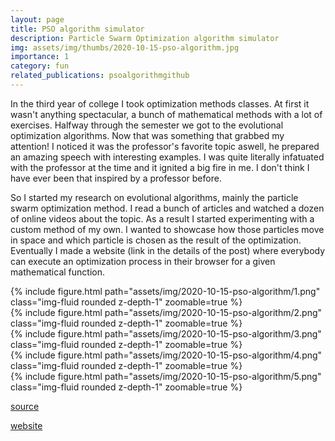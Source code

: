 ```yaml
---
layout: page
title: PSO algorithm simulator
description: Particle Swarm Optimization algorithm simulator
img: assets/img/thumbs/2020-10-15-pso-algorithm.jpg
importance: 1
category: fun
related_publications: psoalgorithmgithub
---
```


In the third year of college I took optimization methods classes. At first it wasn't anything spectacular, a bunch of mathematical methods with a lot of exercises. Halfway through the semester we got to the evolutional optimization algorithms. Now that was something that grabbed my attention! I noticed it was the professor's favorite topic aswell, he prepared an amazing speech with interesting examples. I was quite literally infatuated with the professor at the time and it ignited a big fire in me. I don't think I have ever been that inspired by a professor before.

So I started my research on evolutional algorithms, mainly the particle swarm optimization method. I read a bunch of articles and watched a dozen of online videos about the topic. As a result I started experimenting with a custom method of my own. I wanted to showcase how those particles move in space and which particle is chosen as the result of the optimization. Eventually I made a website (link in the details of the post) where everybody can execute an optimization process in their browser for a given mathematical function.

<div class="row mt-3">
    <div class="col-sm mt-3 mt-md-0">
        {% include figure.html path="assets/img/2020-10-15-pso-algorithm/1.png" class="img-fluid rounded z-depth-1" zoomable=true %}
    </div>
    <div class="col-sm mt-3 mt-md-0">
        {% include figure.html path="assets/img/2020-10-15-pso-algorithm/2.png" class="img-fluid rounded z-depth-1" zoomable=true %}
    </div>
</div>

<div class="row mt-3">
    <div class="col-sm mt-3 mt-md-0">
        {% include figure.html path="assets/img/2020-10-15-pso-algorithm/3.png" class="img-fluid rounded z-depth-1" zoomable=true %}
    </div>
    <div class="col-sm mt-3 mt-md-0">
        {% include figure.html path="assets/img/2020-10-15-pso-algorithm/4.png" class="img-fluid rounded z-depth-1" zoomable=true %}
    </div>  
    <div class="col-sm mt-3 mt-md-0">
        {% include figure.html path="assets/img/2020-10-15-pso-algorithm/5.png" class="img-fluid rounded z-depth-1" zoomable=true %}
    </div>
</div>

[source](https://github.com/gregVader/pso-algoritmus-js)

[website](https://gergelj.github.io/pso-algoritmus-js/)
